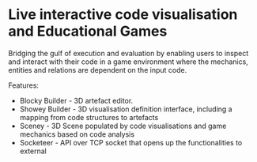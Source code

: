 # Live interactive code visualisation and Educational Games

Bridging the gulf of execution and evaluation by enabling users to inspect and interact with their code in a game environment where the mechanics, entities and relations are dependent on the input code.

Features:
+ Blocky Builder - 3D artefact editor.
+ Showey Builder - 3D visualisation definition interface, including a mapping from code structures to artefacts
+ Sceney - 3D Scene populated by code visualisations and game mechanics based on code analysis
+ Socketeer - API over TCP socket that opens up the functionalities to external
